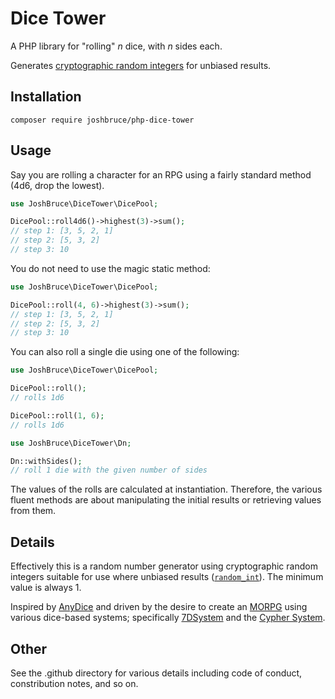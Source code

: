 # Dice Tower

A PHP library for "rolling" *n* dice, with *n* sides each.

Generates [cryptographic random integers](https://www.php.net/manual/en/function.random-int.php) for unbiased results.

## Installation

```
composer require joshbruce/php-dice-tower
```

## Usage

Say you are rolling a character for an RPG using a fairly standard method (4d6, drop the lowest).

```php
use JoshBruce\DiceTower\DicePool;

DicePool::roll4d6()->highest(3)->sum();
// step 1: [3, 5, 2, 1]
// step 2: [5, 3, 2]
// step 3: 10
```

You do not need to use the magic static method:

```php
use JoshBruce\DiceTower\DicePool;

DicePool::roll(4, 6)->highest(3)->sum();
// step 1: [3, 5, 2, 1]
// step 2: [5, 3, 2]
// step 3: 10
```

You can also roll a single die using one of the following:

```php
use JoshBruce\DiceTower\DicePool;

DicePool::roll();
// rolls 1d6

DicePool::roll(1, 6);
// rolls 1d6

use JoshBruce\DiceTower\Dn;

Dn::withSides();
// roll 1 die with the given number of sides
```

The values of the rolls are calculated at instantiation. Therefore, the various fluent methods are about manipulating the initial results or retrieving values from them.

## Details

Effectively this is a random number generator using cryptographic random integers suitable for use where unbiased results ([`random_int`](https://www.php.net/manual/en/function.random-int.php)). The minimum value is always 1.

Inspired by [AnyDice](https://anydice.com) and driven by the desire to create an [MORPG](https://en.wikipedia.org/wiki/Massively_multiplayer_online_role-playing_game) using various dice-based systems; specifically [7DSystem](http://www.7dsystem.com) and the [Cypher System](http://cypher-system.com).

## Other

See the .github directory for various details including code of conduct, constribution notes, and so on.
